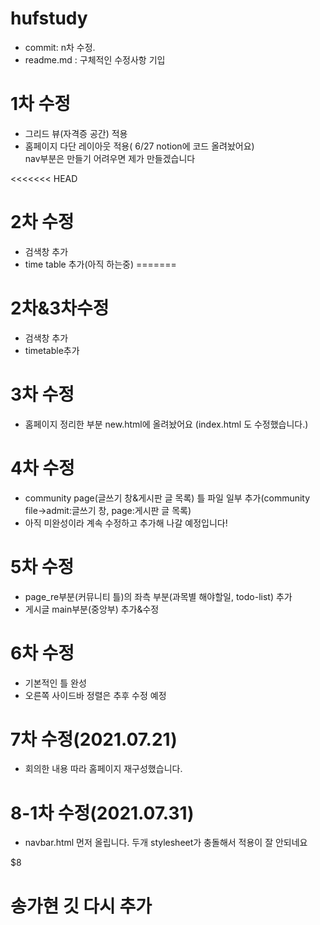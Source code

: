 # hufstudy
- commit: n차 수정. 
- readme.md : 구체적인 수정사항 기입


# 1차 수정  
- 그리드 뷰(자격증 공간) 적용  
- 홈페이지 다단 레이아웃 적용( 6/27  notion에 코드 올려놨어요)  
nav부분은 만들기 어려우면 제가 만들겠습니다

<<<<<<< HEAD
# 2차 수정
-  검색창 추가
-  time table 추가(아직 하는중)
=======
# 2차&3차수정
- 검색창 추가
- timetable추가

# 3차 수정
- 홈페이지 정리한 부분 new.html에 올려놨어요 (index.html 도 수정했습니다.)

# 4차 수정
- community page(글쓰기 창&게시판 글 목록) 틀 파일 일부 추가(community file->admit:글쓰기 창, page:게시판 글 목록)
- 아직 미완성이라 계속 수정하고 추가해 나갈 예정입니다!

# 5차 수정
- page_re부분(커뮤니티 틀)의 좌측 부분(과목별 해야할일, todo-list) 추가
- 게시글 main부분(중앙부) 추가&수정

# 6차 수정  
- 기본적인 틀 완성  
- 오른쪽 사이드바 정렬은 추후 수정 예정  

# 7차 수정(2021.07.21)  
  
- 회의한 내용 따라 홈페이지 재구성했습니다.

# 8-1차 수정(2021.07.31)

- navbar.html 먼저 올립니다. 두개 stylesheet가 충돌해서 적용이 잘 안되네요

$8 
# 송가현 깃 다시 추가
